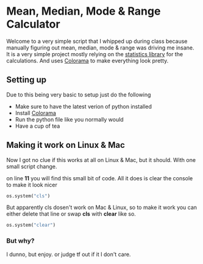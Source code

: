 # Mean, Median, Mode & Range Calculator
Welcome to a very simple script that I whipped up during class because manually figuring out mean, median, mode & range was driving me insane. It is a very simple project mostly relying on the [statistics library](https://docs.python.org/3/library/statistics.html "statistics library") for the calculations. And uses [Colorama](https://github.com/tartley/colorama "Colorama") to make everything look pretty.

## Setting up
Due to this being very basic to setup just do the following

- Make sure to have the latest verion of python installed
- Install [Colorama](https://github.com/tartley/colorama)
- Run the python file like you normally would
- Have a cup of tea

## Making it work on Linux & Mac
Now I got no clue if this works at all on Linux & Mac, but it should. With one small script change. 

on line **11** you will find this small bit of code. All it does is clear the console to make it look nicer
```python
os.system("cls")
```

But apparently cls dosen't work on Mac & Linux, so to make it work you can either delete that line or swap **cls** with  **clear** like so.
```python
os.system("clear")
```


### But why?
I dunno, but enjoy. or judge tf out if it I don't care.
